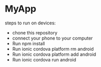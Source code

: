 # MyApp
steps to run on devices:
  - chone this repository <br>
  - connect your phone to your computer <br>
  - Run npm install <br>
  - Run ionic cordova platform rm android <br>
  - Run ionic cordova platform add android <br>
  - Run ionic cordova run android <br>
